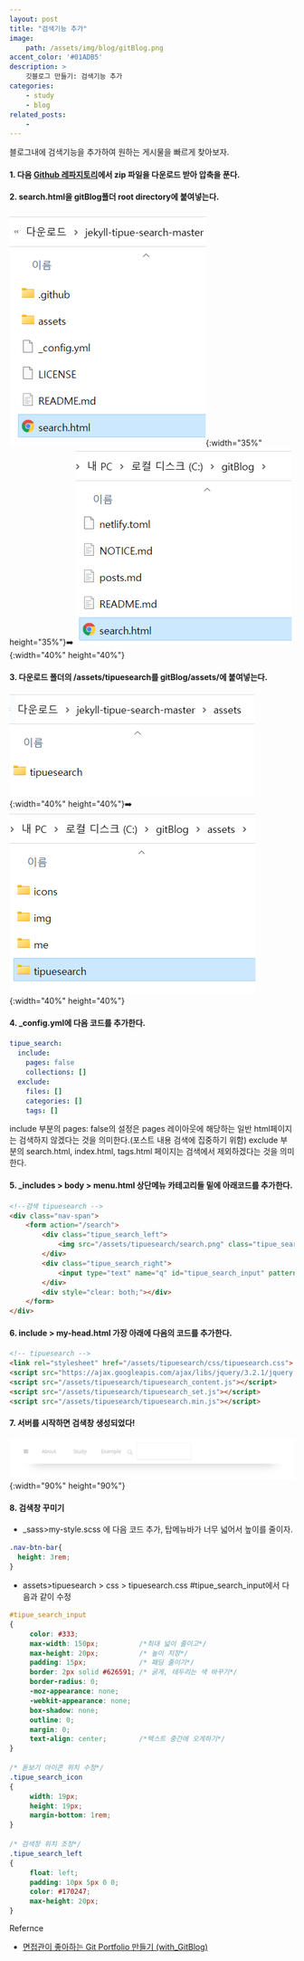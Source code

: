 ```yaml
---
layout: post
title: "검색기능 추가"
image: 
    path: /assets/img/blog/gitBlog.png
accent_color: '#01ADB5'
description: >
    깃블로그 만들기: 검색기능 추가
categories:
    - study
    - blog
related_posts:    
    -    
---
```

블로그내에 검색기능을 추가하여 원하는 게시물을 빠르게 찾아보자.
#### 1. 다음 [Github 레파지토리](https://github.com/jekylltools/jekyll-tipue-search)에서 zip 파일을 다운로드 받아 압축을 푼다.

#### 2. **search.html**을 gitBlog폴더 root directory에 붙여넣는다.    
![download/search.html](/assets/img/blog/search1.png){:width="35%" height="35%"}➡️
![gitBlog/search.html](/assets/img/blog/search2.png){:width="40%" height="40%"}
 
#### 3. 다운로드 폴더의 /assets/tipuesearch를 gitBlog/assets/에 붙여넣는다.
![download/assets/tipuesearch](/assets/img/blog/search3.png){:width="40%" height="40%"}➡️
![gitBlog/assets/tipuesearch](/assets/img/blog/search4.png){:width="40%" height="40%"}

#### 4. **_config.yml**에 다음 코드를 추가한다.   
```yaml
tipue_search:
  include:
    pages: false
    collections: []
  exclude:
    files: []
    categories: []
    tags: []
```
include 부분의 pages: false의 설정은 pages 레이아웃에 해당하는 일반 html페이지는 검색하지 않겠다는 것을 의미한다.(포스트 내용 검색에 집중하기 위함)
exclude 부분의 search.html, index.html, tags.html 페이지는 검색에서 제외하겠다는 것을 의미한다.   

#### 5. _includes > body > menu.html 상단메뉴 카테고리들 밑에 아래코드를 추가한다.   

```html
<!--검색 tipuesearch -->
<div class="nav-span">
    <form action="/search">
        <div class="tipue_search_left">
            <img src="/assets/tipuesearch/search.png" class="tipue_search_icon">
        </div>
        <div class="tipue_search_right">
            <input type="text" name="q" id="tipue_search_input" pattern=".{1,}" title="At least 1 characters" required>
        </div>
        <div style="clear: both;"></div>
    </form>
</div>
```

#### 6. include > my-head.html 가장 아래에 다음의 코드를 추가한다.   

```html
<!-- tipuesearch -->
<link rel="stylesheet" href="/assets/tipuesearch/css/tipuesearch.css">
<script src="https://ajax.googleapis.com/ajax/libs/jquery/3.2.1/jquery.min.js"></script>
<script src="/assets/tipuesearch/tipuesearch_content.js"></script>
<script src="/assets/tipuesearch/tipuesearch_set.js"></script>
<script src="/assets/tipuesearch/tipuesearch.min.js"></script>
```

#### 7. 서버를 시작하면 검색창 생성되었다!   
![검색창](/assets/img/blog/search5.png){:width="90%" height="90%"}

#### 8. 검색창 꾸미기
- _sass>my-style.scss 에 다음 코드 추가, 탑메뉴바가 너무 넓어서 높이를 줄이자.

```css
.nav-btn-bar{
  height: 3rem;
}
```

- assets>tipuesearch > css > tipuesearch.css #tipue_search_input에서 다음과 같이 수정

```css
#tipue_search_input
{
     color: #333;
     max-width: 150px;		    /*최대 넓이 줄이고*/
     max-height: 20px;		    /* 높이 지정*/
     padding: 15px;			    /* 패딩 줄이기*/
     border: 2px solid #626591;	/* 굵게, 테두리는 색 바꾸기*/
     border-radius: 0;
     -moz-appearance: none;
     -webkit-appearance: none;
     box-shadow: none;
     outline: 0;
     margin: 0;
     text-align: center;		/*텍스트 중간에 오게하기*/
}

/* 돋보기 아이콘 위치 수정*/
.tipue_search_icon
{
     width: 19px;
     height: 19px;
     margin-bottom: 1rem;
}

/* 검색창 위치 조정*/
.tipue_search_left
{
     float: left;
     padding: 10px 5px 0 0;
     color: #170247;
     max-height: 20px;
}
```

Refernce
- [면접관이 좋아하는 Git Portfolio 만들기 (with_GitBlog)](https://projectlion.io/courses/technology/gitblog)